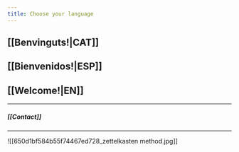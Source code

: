 ```yaml
---
title: Choose your language
---
```

## [[Benvinguts!|CAT]]

## [[Bienvenidos!|ESP]]

## [[Welcome!|EN]]

- - -
##### [[Contact]]

- - -

![[650d1bf584b55f74467ed728_zettelkasten method.jpg]]